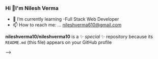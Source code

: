 ### Hi 👋I'm Nilesh Verma
- 🌱 I’m currently learning -Full Stack Web Developer
- 📫 How to reach me: ... nileshverma610@gmail.com

**nileshverma10/nileshverma10** is a ✨ _special_ ✨ repository because its `README.md` (this file) appears on your GitHub profile



-->
